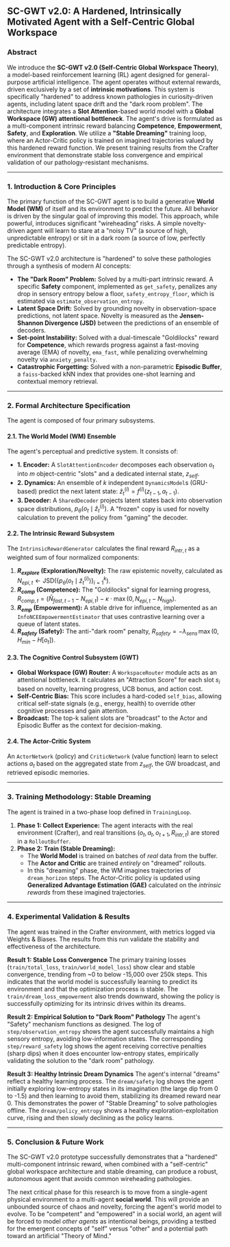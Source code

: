 ## **SC-GWT v2.0: A Hardened, Intrinsically Motivated Agent with a Self-Centric Global Workspace**

### **Abstract**

We introduce the **SC-GWT v2.0 (Self-Centric Global Workspace Theory)**, a model-based reinforcement learning (RL) agent designed for general-purpose artificial intelligence. The agent operates without external rewards, driven exclusively by a set of **intrinsic motivations**. This system is specifically "hardened" to address known pathologies in curiosity-driven agents, including latent space drift and the "dark room problem". The architecture integrates a **Slot Attention**-based world model with a **Global Workspace (GW) attentional bottleneck**. The agent's drive is formulated as a multi-component intrinsic reward balancing **Competence**, **Empowerment**, **Safety**, and **Exploration**. We utilize a **"Stable Dreaming"** training loop, where an Actor-Critic policy is trained on imagined trajectories valued by this hardened reward function. We present training results from the Crafter environment that demonstrate stable loss convergence and empirical validation of our pathology-resistant mechanisms.

---

### **1. Introduction & Core Principles**

The primary function of the SC-GWT agent is to build a generative **World Model (WM)** of itself and its environment to predict the future. All behavior is driven by the singular goal of improving this model. This approach, while powerful, introduces significant "wireheading" risks. A simple novelty-driven agent will learn to stare at a "noisy TV" (a source of high, unpredictable entropy) or sit in a dark room (a source of low, perfectly predictable entropy).

The SC-GWT v2.0 architecture is "hardened" to solve these pathologies through a synthesis of modern AI concepts:

* **The "Dark Room" Problem:** Solved by a multi-part intrinsic reward. A specific **Safety** component, implemented as `get_safety`, penalizes any drop in sensory entropy below a floor, `safety_entropy_floor`, which is estimated via `estimate_observation_entropy`.
* **Latent Space Drift:** Solved by grounding novelty in observation-space predictions, not latent space. Novelty is measured as the **Jensen-Shannon Divergence (JSD)** between the predictions of an ensemble of decoders.
* **Set-point Instability:** Solved with a dual-timescale "Goldilocks" reward for **Competence**, which rewards progress against a fast-moving average (EMA) of novelty, `ema_fast`, while penalizing overwhelming novelty via `anxiety_penalty`.
* **Catastrophic Forgetting:** Solved with a non-parametric **Episodic Buffer**, a `faiss`-backed kNN index that provides one-shot learning and contextual memory retrieval.

---

### **2. Formal Architecture Specification**

The agent is composed of four primary subsystems.

#### **2.1. The World Model (WM) Ensemble**
The agent's perceptual and predictive system. It consists of:
* **1. Encoder:** A `SlotAttentionEncoder` decomposes each observation $o_t$ into $m$ object-centric "slots" and a dedicated internal state, $z_{self}$.
* **2. Dynamics:** An ensemble of $k$ independent `DynamicsModel`s (GRU-based) predict the next latent state: $\hat{z}_t^{(i)} = f^{(i)}(z_{t-1}, a_{t-1})$.
* **3. Decoder:** A `SharedDecoder` projects latent states back into observation space distributions, $p_\theta(o_t\mid \hat z_t^{(i)})$. A "frozen" copy is used for novelty calculation to prevent the policy from "gaming" the decoder.

#### **2.2. The Intrinsic Reward Subsystem**
The `IntrinsicRewardGenerator` calculates the final reward $R_{intr, t}$ as a weighted sum of four normalized components:
1.  **$R_{explore}$ (Exploration/Novelty):** The raw epistemic novelty, calculated as $N_{epi,t} \leftarrow \mathrm{JSD}\big(\{p_\theta(o_t\mid \hat z_t^{(i)})\}_{i=1}^k\big)$.
2.  **$R_{comp}$ (Competence):** The "Goldilocks" signal for learning progress, $R_{comp,t} = \big(\bar{N}_{fast, t-1} - N_{epi,t}\big) - \kappa\cdot\max(0,\,N_{epi,t}-N_{high})$.
3.  **$R_{emp}$ (Empowerment):** A stable drive for influence, implemented as an `InfoNCEEmpowermentEstimator` that uses contrastive learning over a queue of latent states.
4.  **$R_{safety}$ (Safety):** The anti-"dark room" penalty, $R_{safety} = -\lambda_{sens}\,\max(0, H_{min} - H[o_t])$.

#### **2.3. The Cognitive Control Subsystem (GWT)**
* **Global Workspace (GW) Router:** A `WorkspaceRouter` module acts as an attentional bottleneck. It calculates an "Attraction Score" for each slot $s_i$ based on novelty, learning progress, UCB bonus, and action cost.
* **Self-Centric Bias:** This score includes a hard-coded `self_bias`, allowing critical self-state signals (e.g., energy, health) to override other cognitive processes and gain attention.
* **Broadcast:** The top-k salient slots are "broadcast" to the Actor and Episodic Buffer as the context for decision-making.

#### **2.4. The Actor-Critic System**
An `ActorNetwork` (policy) and `CriticNetwork` (value function) learn to select actions $a_t$ based on the aggregated state from $z_{self}$, the GW broadcast, and retrieved episodic memories.

---

### **3. Training Methodology: Stable Dreaming**

The agent is trained in a two-phase loop defined in `TrainingLoop`.

1.  **Phase 1: Collect Experience:** The agent interacts with the real environment (Crafter), and real transitions $(o_t, a_t, o_{t+1}, R_{intr, t})$ are stored in a `RolloutBuffer`.
2.  **Phase 2: Train (Stable Dreaming):**
    * The **World Model** is trained on batches of *real* data from the buffer.
    * The **Actor and Critic** are trained *entirely* on "dreamed" rollouts.
    * In this "dreaming" phase, the WM imagines trajectories of `dream_horizon` steps. The Actor-Critic policy is updated using **Generalized Advantage Estimation (GAE)** calculated on the *intrinsic rewards* from these imagined trajectories.

---

### **4. Experimental Validation & Results**

The agent was trained in the Crafter environment, with metrics logged via Weights & Biases. The results from this run validate the stability and effectiveness of the architecture.

**Result 1: Stable Loss Convergence**
The primary training losses (`train/total_loss`, `train/world_model_loss`) show clear and stable convergence, trending from ~0 to below -15,000 over 250k steps. This indicates that the world model is successfully learning to predict its environment and that the optimization process is stable. The `train/dream_loss_empowerment` also trends downward, showing the policy is successfully optimizing for its intrinsic drives within its dreams.



**Result 2: Empirical Solution to "Dark Room" Pathology**
The agent's "Safety" mechanism functions as designed. The log of `step/observation_entropy` shows the agent successfully maintains a high sensory entropy, avoiding low-information states. The corresponding `step/reward_safety` log shows the agent receiving corrective penalties (sharp dips) when it does encounter low-entropy states, empirically validating the solution to the "dark room" pathology.



**Result 3: Healthy Intrinsic Dream Dynamics**
The agent's internal "dreams" reflect a healthy learning process. The `dream/safety` log shows the agent initially exploring low-entropy states in its imagination (the large dip from 0 to -1.5) and then learning to avoid them, stabilizing its dreamed reward near 0. This demonstrates the power of "Stable Dreaming" to solve pathologies offline. The `dream/policy_entropy` shows a healthy exploration-exploitation curve, rising and then slowly declining as the policy learns.



---

### **5. Conclusion & Future Work**

The SC-GWT v2.0 prototype successfully demonstrates that a "hardened" multi-component intrinsic reward, when combined with a "self-centric" global workspace architecture and stable dreaming, can produce a robust, autonomous agent that avoids common wireheading pathologies.

The next critical phase for this research is to move from a single-agent physical environment to a multi-agent **social world**. This will provide an unbounded source of chaos and novelty, forcing the agent's world model to evolve. To be "competent" and "empowered" in a social world, an agent will be forced to model *other agents* as intentional beings, providing a testbed for the emergent concepts of "self" versus "other" and a potential path toward an artificial "Theory of Mind."
